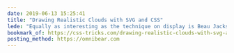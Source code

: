 ```yaml
---
date: 2019-06-13 15:25:41
title: "Drawing Realistic Clouds with SVG and CSS"
lede: "Equally as interesting as the technique on display is Beau Jackson’s explanation of this incredible, photo-realistic combination of SVG and CSS to draw clouds!"
bookmark_of: https://css-tricks.com/drawing-realistic-clouds-with-svg-and-css/
posting_method: https://omnibear.com
---
```


